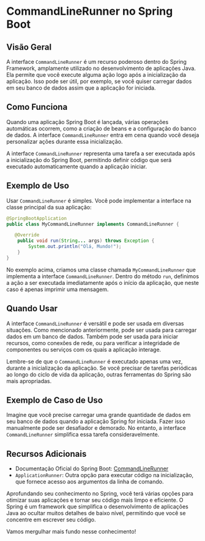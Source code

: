 
# CommandLineRunner no Spring Boot

## Visão Geral
A interface `CommandLineRunner` é um recurso poderoso dentro do Spring Framework, amplamente utilizado no desenvolvimento de aplicações Java. Ela permite que você execute alguma ação logo após a inicialização da aplicação. Isso pode ser útil, por exemplo, se você quiser carregar dados em seu banco de dados assim que a aplicação for iniciada.

## Como Funciona
Quando uma aplicação Spring Boot é lançada, várias operações automáticas ocorrem, como a criação de beans e a configuração do banco de dados. A interface `CommandLineRunner` entra em cena quando você deseja personalizar ações durante essa inicialização.

A interface `CommandLineRunner` representa uma tarefa a ser executada após a inicialização do Spring Boot, permitindo definir código que será executado automaticamente quando a aplicação iniciar.

## Exemplo de Uso
Usar `CommandLineRunner` é simples. Você pode implementar a interface na classe principal da sua aplicação:

```java
@SpringBootApplication
public class MyCommandLineRunner implements CommandLineRunner {

   @Override
    public void run(String... args) throws Exception {
        System.out.println("Olá, Mundo!");
    }
}
```

No exemplo acima, criamos uma classe chamada `MyCommandLineRunner` que implementa a interface `CommandLineRunner`. Dentro do método `run`, definimos a ação a ser executada imediatamente após o início da aplicação, que neste caso é apenas imprimir uma mensagem.

## Quando Usar
A interface `CommandLineRunner` é versátil e pode ser usada em diversas situações. Como mencionado anteriormente, pode ser usada para carregar dados em um banco de dados. Também pode ser usada para iniciar recursos, como conexões de rede, ou para verificar a integridade de componentes ou serviços com os quais a aplicação interage.

Lembre-se de que o `CommandLineRunner` é executado apenas uma vez, durante a inicialização da aplicação. Se você precisar de tarefas periódicas ao longo do ciclo de vida da aplicação, outras ferramentas do Spring são mais apropriadas.

## Exemplo de Caso de Uso
Imagine que você precise carregar uma grande quantidade de dados em seu banco de dados quando a aplicação Spring for iniciada. Fazer isso manualmente pode ser desafiador e demorado. No entanto, a interface `CommandLineRunner` simplifica essa tarefa consideravelmente.

## Recursos Adicionais
- Documentação Oficial do Spring Boot: [CommandLineRunner](https://docs.spring.io/spring-boot/docs/current/api/org/springframework/boot/CommandLineRunner.html)
- `ApplicationRunner`: Outra opção para executar código na inicialização, que fornece acesso aos argumentos da linha de comando.

Aprofundando seu conhecimento no Spring, você terá várias opções para otimizar suas aplicações e tornar seu código mais limpo e eficiente. O Spring é um framework que simplifica o desenvolvimento de aplicações Java ao ocultar muitos detalhes de baixo nível, permitindo que você se concentre em escrever seu código.

Vamos mergulhar mais fundo nesse conhecimento!
